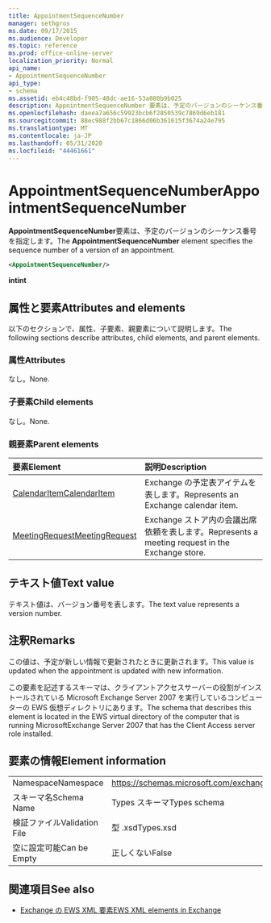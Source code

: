 ```yaml
---
title: AppointmentSequenceNumber
manager: sethgros
ms.date: 09/17/2015
ms.audience: Developer
ms.topic: reference
ms.prod: office-online-server
localization_priority: Normal
api_name:
- AppointmentSequenceNumber
api_type:
- schema
ms.assetid: eb4c48bd-f905-48dc-ae16-53a080b9b025
description: AppointmentSequenceNumber 要素は、予定のバージョンのシーケンス番号を指定します。
ms.openlocfilehash: daeea7a656c59923bcb6f2850539c7869d6eb181
ms.sourcegitcommit: 88ec988f2bb67c1866d06b361615f3674a24e795
ms.translationtype: MT
ms.contentlocale: ja-JP
ms.lasthandoff: 05/31/2020
ms.locfileid: "44461661"
---
```

# <a name="appointmentsequencenumber"></a><span data-ttu-id="35d3a-103">AppointmentSequenceNumber</span><span class="sxs-lookup"><span data-stu-id="35d3a-103">AppointmentSequenceNumber</span></span>

<span data-ttu-id="35d3a-104">**AppointmentSequenceNumber**要素は、予定のバージョンのシーケンス番号を指定します。</span><span class="sxs-lookup"><span data-stu-id="35d3a-104">The **AppointmentSequenceNumber** element specifies the sequence number of a version of an appointment.</span></span> 
  
```xml
<AppointmentSequenceNumber/>
```

 <span data-ttu-id="35d3a-105">**int**</span><span class="sxs-lookup"><span data-stu-id="35d3a-105">**int**</span></span>
## <a name="attributes-and-elements"></a><span data-ttu-id="35d3a-106">属性と要素</span><span class="sxs-lookup"><span data-stu-id="35d3a-106">Attributes and elements</span></span>

<span data-ttu-id="35d3a-107">以下のセクションで、属性、子要素、親要素について説明します。</span><span class="sxs-lookup"><span data-stu-id="35d3a-107">The following sections describe attributes, child elements, and parent elements.</span></span>
  
### <a name="attributes"></a><span data-ttu-id="35d3a-108">属性</span><span class="sxs-lookup"><span data-stu-id="35d3a-108">Attributes</span></span>

<span data-ttu-id="35d3a-109">なし。</span><span class="sxs-lookup"><span data-stu-id="35d3a-109">None.</span></span>
  
### <a name="child-elements"></a><span data-ttu-id="35d3a-110">子要素</span><span class="sxs-lookup"><span data-stu-id="35d3a-110">Child elements</span></span>

<span data-ttu-id="35d3a-111">なし。</span><span class="sxs-lookup"><span data-stu-id="35d3a-111">None.</span></span>
  
### <a name="parent-elements"></a><span data-ttu-id="35d3a-112">親要素</span><span class="sxs-lookup"><span data-stu-id="35d3a-112">Parent elements</span></span>

|<span data-ttu-id="35d3a-113">**要素**</span><span class="sxs-lookup"><span data-stu-id="35d3a-113">**Element**</span></span>|<span data-ttu-id="35d3a-114">**説明**</span><span class="sxs-lookup"><span data-stu-id="35d3a-114">**Description**</span></span>|
|:-----|:-----|
|[<span data-ttu-id="35d3a-115">CalendarItem</span><span class="sxs-lookup"><span data-stu-id="35d3a-115">CalendarItem</span></span>](calendaritem.md) <br/> |<span data-ttu-id="35d3a-116">Exchange の予定表アイテムを表します。</span><span class="sxs-lookup"><span data-stu-id="35d3a-116">Represents an Exchange calendar item.</span></span>  <br/> |
|[<span data-ttu-id="35d3a-117">MeetingRequest</span><span class="sxs-lookup"><span data-stu-id="35d3a-117">MeetingRequest</span></span>](meetingrequest.md) <br/> |<span data-ttu-id="35d3a-118">Exchange ストア内の会議出席依頼を表します。</span><span class="sxs-lookup"><span data-stu-id="35d3a-118">Represents a meeting request in the Exchange store.</span></span>  <br/> |
   
## <a name="text-value"></a><span data-ttu-id="35d3a-119">テキスト値</span><span class="sxs-lookup"><span data-stu-id="35d3a-119">Text value</span></span>

<span data-ttu-id="35d3a-120">テキスト値は、バージョン番号を表します。</span><span class="sxs-lookup"><span data-stu-id="35d3a-120">The text value represents a version number.</span></span>
  
## <a name="remarks"></a><span data-ttu-id="35d3a-121">注釈</span><span class="sxs-lookup"><span data-stu-id="35d3a-121">Remarks</span></span>

<span data-ttu-id="35d3a-122">この値は、予定が新しい情報で更新されたときに更新されます。</span><span class="sxs-lookup"><span data-stu-id="35d3a-122">This value is updated when the appointment is updated with new information.</span></span> 
  
<span data-ttu-id="35d3a-123">この要素を記述するスキーマは、クライアントアクセスサーバーの役割がインストールされている Microsoft Exchange Server 2007 を実行しているコンピューターの EWS 仮想ディレクトリにあります。</span><span class="sxs-lookup"><span data-stu-id="35d3a-123">The schema that describes this element is located in the EWS virtual directory of the computer that is running MicrosoftExchange Server 2007 that has the Client Access server role installed.</span></span>
  
## <a name="element-information"></a><span data-ttu-id="35d3a-124">要素の情報</span><span class="sxs-lookup"><span data-stu-id="35d3a-124">Element information</span></span>

|||
|:-----|:-----|
|<span data-ttu-id="35d3a-125">Namespace</span><span class="sxs-lookup"><span data-stu-id="35d3a-125">Namespace</span></span>  <br/> |https://schemas.microsoft.com/exchange/services/2006/types  <br/> |
|<span data-ttu-id="35d3a-126">スキーマ名</span><span class="sxs-lookup"><span data-stu-id="35d3a-126">Schema Name</span></span>  <br/> |<span data-ttu-id="35d3a-127">Types スキーマ</span><span class="sxs-lookup"><span data-stu-id="35d3a-127">Types schema</span></span>  <br/> |
|<span data-ttu-id="35d3a-128">検証ファイル</span><span class="sxs-lookup"><span data-stu-id="35d3a-128">Validation File</span></span>  <br/> |<span data-ttu-id="35d3a-129">型 .xsd</span><span class="sxs-lookup"><span data-stu-id="35d3a-129">Types.xsd</span></span>  <br/> |
|<span data-ttu-id="35d3a-130">空に設定可能</span><span class="sxs-lookup"><span data-stu-id="35d3a-130">Can be Empty</span></span>  <br/> |<span data-ttu-id="35d3a-131">正しくない</span><span class="sxs-lookup"><span data-stu-id="35d3a-131">False</span></span>  <br/> |
   
## <a name="see-also"></a><span data-ttu-id="35d3a-132">関連項目</span><span class="sxs-lookup"><span data-stu-id="35d3a-132">See also</span></span>

- [<span data-ttu-id="35d3a-133">Exchange の EWS XML 要素</span><span class="sxs-lookup"><span data-stu-id="35d3a-133">EWS XML elements in Exchange</span></span>](ews-xml-elements-in-exchange.md)

